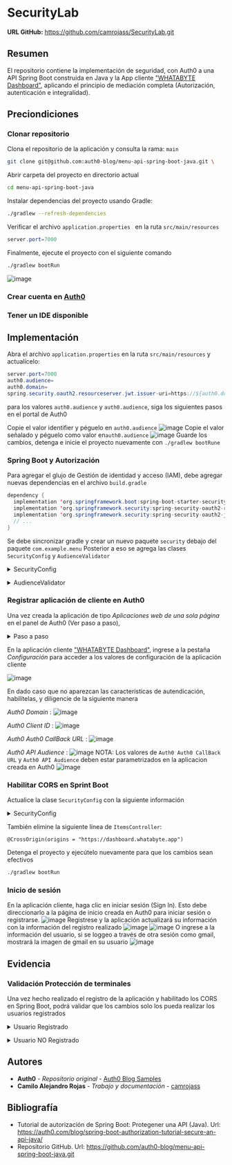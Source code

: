 # SecurityLab

**URL GitHub:** https://github.com/camrojass/SecurityLab.git

## Resumen
El repositorio contiene la implementación de seguridad, con Auth0 a una API Spring Boot construida en Java y la App cliente ["WHATABYTE Dashboard"](https://dashboard.whatabyte.app/), aplicando el principio de mediación completa (Autorización, autenticación e integralidad).

## Preciondiciones

### Clonar repositorio
Clona el repositorio de la aplicación y consulta la rama: ```main ```
```bash
git clone git@github.com:auth0-blog/menu-api-spring-boot-java.git \
```
Abrir carpeta del proyecto en directorio actual
```bash
cd menu-api-spring-boot-java
```
Instalar dependencias del proyecto usando Gradle:
```bash
./gradlew --refresh-dependencies
```
Verificar el archivo ```application.properties ``` en la ruta ```src/main/resources ```
```java
server.port=7000
```
Finalmente, ejecute el proyecto con el siguiente comando
```bash
./gradlew bootRun
```
![image](https://github.com/camrojass/SecurityLab/assets/100396227/2e1f60e3-2c03-4310-b562-8233b50aa638)

### Crear cuenta en [Auth0](https://auth0.com/signup)
### Tener un IDE disponible 

## Implementación

Abra el archivo ```application.properties``` en la ruta ```src/main/resources``` y actualícelo:
```java
server.port=7000
auth0.audience=
auth0.domain=
spring.security.oauth2.resourceserver.jwt.issuer-uri=https://${auth0.domain}/
```
para los valores ```auth0.audience``` y ```auth0.audience```, siga los siguientes pasos en el portal de Auth0

Copie el valor identifier y péguelo en ```auth0.audience```
![image](https://github.com/camrojass/SecurityLab/assets/100396227/035bb511-4188-48c6-8f23-2761856326bd)
Copie el valor señalado y péguelo como valor en```auth0.audience```
![image](https://github.com/camrojass/SecurityLab/assets/100396227/93dfa649-d105-4c9b-ab36-858c4baeedaa)
Guarde los cambios, detenga e inicie el proyecto nuevamente con ```./gradlew bootRune```

### Spring Boot y Autorización

Para agregar el glujo de Gestión de identidad y acceso (IAM), debe agregar nuevas dependencias en el archivo ```build.gradle```
```java
dependency {
  implementation 'org.springframework.boot:spring-boot-starter-security'
  implementation 'org.springframework.security:spring-security-oauth2-resource-server'
  implementation 'org.springframework.security:spring-security-oauth2-jose'
  // ...
}
```
Se debe sincronizar gradle y crear un nuevo paquete ```security``` debajo del paquete ```com.example.menu```
Posterior a eso se agrega las clases ```SecurityConfig``` y ```AudienceValidator```

<details><summary>SecurityConfig</summary>
<p>

```java
// com/example/menu/security/SecurityConfig.java

package com.example.menu.security;

import org.springframework.beans.factory.annotation.Value;
import org.springframework.http.HttpMethod;
import org.springframework.security.config.annotation.web.builders.HttpSecurity;
import org.springframework.security.config.annotation.web.configuration.EnableWebSecurity;
import org.springframework.security.config.annotation.web.configuration.WebSecurityConfigurerAdapter;
import org.springframework.security.oauth2.core.DelegatingOAuth2TokenValidator;
import org.springframework.security.oauth2.core.OAuth2TokenValidator;
import org.springframework.security.oauth2.jwt.*;

@EnableWebSecurity
public class SecurityConfig extends WebSecurityConfigurerAdapter {
  @Value("${auth0.audience}")
  private String audience;

  @Value("${spring.security.oauth2.resourceserver.jwt.issuer-uri}")
  private String issuer;

  @Override
  protected void configure(HttpSecurity http) throws Exception {
    http.authorizeRequests()
      .mvcMatchers(HttpMethod.GET, "/api/menu/items/**").permitAll() // GET requests don't need auth
      .anyRequest()
      .authenticated()
      .and()
      .oauth2ResourceServer()
      .jwt()
      .decoder(jwtDecoder());
  }

  JwtDecoder jwtDecoder() {
    OAuth2TokenValidator<Jwt> withAudience = new AudienceValidator(audience);
    OAuth2TokenValidator<Jwt> withIssuer = JwtValidators.createDefaultWithIssuer(issuer);
    OAuth2TokenValidator<Jwt> validator = new DelegatingOAuth2TokenValidator<>(withAudience, withIssuer);

    NimbusJwtDecoder jwtDecoder = (NimbusJwtDecoder) JwtDecoders.fromOidcIssuerLocation(issuer);
    jwtDecoder.setJwtValidator(validator);
    return jwtDecoder;
  }
}
```
</details></p>

<details><summary>AudienceValidator</summary>
<p>

```java
// com/example/menu/security/AudienceValidator.java

package com.example.menu.security;

import org.springframework.security.oauth2.core.OAuth2Error;
import org.springframework.security.oauth2.core.OAuth2ErrorCodes;
import org.springframework.security.oauth2.core.OAuth2TokenValidator;
import org.springframework.security.oauth2.core.OAuth2TokenValidatorResult;
import org.springframework.security.oauth2.jwt.Jwt;

import java.util.List;
import java.util.Objects;

class AudienceValidator implements OAuth2TokenValidator<Jwt> {
  private final String audience;

  AudienceValidator(String audience) {
    Assert.hasText(audience, "audience is null or empty");
    this.audience = audience;
  }

  public OAuth2TokenValidatorResult validate(Jwt jwt) {
    List<String> audiences = jwt.getAudience();
    if (audiences.contains(this.audience)) {
      return OAuth2TokenValidatorResult.success();
    }
    OAuth2Error err = new OAuth2Error(OAuth2ErrorCodes.INVALID_TOKEN);
    return OAuth2TokenValidatorResult.failure(err);
  }
}
```
</details></p>

### Registrar aplicación de cliente en Auth0

Una vez creada la aplicación de tipo *Aplicaciones web de una sola página*  en el panel de Auth0 (Ver paso a paso), 

<details><summary>Paso a paso</summary>
<p>
  
  #### Crear aplicación
  ![image](https://github.com/camrojass/SecurityLab/assets/100396227/af380aad-308b-4f04-a115-de7c788bc900)

  #### Ir a configuración
  ![image](https://github.com/camrojass/SecurityLab/assets/100396227/8bb310eb-173c-4935-93a4-8c36d188f81a)
  ![image](https://github.com/camrojass/SecurityLab/assets/100396227/6fcefe7f-7f30-4415-9243-15cd4607cc9e)
  
  #### Configurar los campos
  ![image](https://github.com/camrojass/SecurityLab/assets/100396227/3991faf4-0426-467a-8035-1e70a2bfb5ac)


  
</details></p>

En la aplicación cliente ["WHATABYTE Dashboard"](https://dashboard.whatabyte.app/), ingrese a la pestaña *Configuración* para acceder a los valores de configuración de la aplicación cliente

![image](https://github.com/camrojass/SecurityLab/assets/100396227/91bbeb21-1429-47d4-a4d2-4aff749052e6)

En dado caso que no aparezcan las características de autendicación, habilítelas, y diligencie de la siguiente manera

*Auth0 Domain* :
![image](https://github.com/camrojass/SecurityLab/assets/100396227/bbb85f68-1768-47e9-9d93-bb4bc591e608)

*Auth0 Client ID* :
![image](https://github.com/camrojass/SecurityLab/assets/100396227/bae1ce3f-0e6a-4c28-8750-c35c1920f69f)

*Auth0 Auth0 CallBack URL* :
![image](https://github.com/camrojass/SecurityLab/assets/100396227/6fa1b87a-1d5f-49a9-9193-1237972fd7a6)

*Auth0 API Audience* :
![image](https://github.com/camrojass/SecurityLab/assets/100396227/edf39f01-de76-465a-aca0-9209cdf7de49)
NOTA: Los valores de ```Auth0 Auth0 CallBack URL``` y ```Auth0 API Audience``` deben estar parametrizados en la aplicacion creada en Auth0
![image](https://github.com/camrojass/SecurityLab/assets/100396227/a0101113-43b5-4832-ae7a-8d71a1e503ce)


### Habilitar CORS en Sprint Boot

Actualice la clase ```SecurityConfig``` con la siguiente información

<details><summary>SecurityConfig</summary>
<p>

```java
// com/example/menu/security/SecurityConfig.java

package com.example.menu.security;

import org.springframework.beans.factory.annotation.Value;
import org.springframework.http.HttpMethod;
import org.springframework.security.config.annotation.web.builders.HttpSecurity;
import org.springframework.security.config.annotation.web.configuration.EnableWebSecurity;
import org.springframework.security.config.annotation.web.configuration.WebSecurityConfigurerAdapter;
import org.springframework.security.oauth2.core.DelegatingOAuth2TokenValidator;
import org.springframework.security.oauth2.core.OAuth2TokenValidator;
import org.springframework.security.oauth2.jwt.*;
import org.springframework.web.cors.CorsConfiguration;
import org.springframework.web.cors.CorsConfigurationSource;
import org.springframework.web.cors.UrlBasedCorsConfigurationSource;

import java.util.List;

@EnableWebSecurity
public class SecurityConfig extends WebSecurityConfigurerAdapter {
    @Value("${auth0.audience}")
    private String audience;

    @Value("${spring.security.oauth2.resourceserver.jwt.issuer-uri}")
    private String issuer;

    @Override
    protected void configure(HttpSecurity http) throws Exception {
        http.authorizeRequests()
                .mvcMatchers(HttpMethod.GET, "/api/menu/items/**").permitAll() // GET requests don't need auth
                .anyRequest()
                .authenticated()
                .and()
                .cors()
                .configurationSource(corsConfigurationSource())
                .and()
                .oauth2ResourceServer()
                .jwt()
                .decoder(jwtDecoder());
    }

    CorsConfigurationSource corsConfigurationSource() {
        CorsConfiguration configuration = new CorsConfiguration();
        configuration.setAllowedMethods(List.of(
                HttpMethod.GET.name(),
                HttpMethod.PUT.name(),
                HttpMethod.POST.name(),
                HttpMethod.DELETE.name()
        ));

        UrlBasedCorsConfigurationSource source = new UrlBasedCorsConfigurationSource();
        source.registerCorsConfiguration("/**", configuration.applyPermitDefaultValues());
        return source;
    }

    JwtDecoder jwtDecoder() {
        OAuth2TokenValidator<Jwt> withAudience = new AudienceValidator(audience);
        OAuth2TokenValidator<Jwt> withIssuer = JwtValidators.createDefaultWithIssuer(issuer);
        OAuth2TokenValidator<Jwt> validator = new DelegatingOAuth2TokenValidator<>(withAudience, withIssuer);

        NimbusJwtDecoder jwtDecoder = (NimbusJwtDecoder) JwtDecoders.fromOidcIssuerLocation(issuer);
        jwtDecoder.setJwtValidator(validator);
        return jwtDecoder;
    }
}
```
</details></p>

También elimine la siguiente línea de ```ItemsController```:
```
@CrossOrigin(origins = "https://dashboard.whatabyte.app")
```
Detenga el proyecto y ejecútelo nuevamente para que los cambios sean efectivos
```bash
./gradlew bootRun
```
### Inicio de sesión
En la aplicación cliente, haga clic en iniciar sesión (Sign In). Esto debe direccionarlo a la página de inicio creada en Auth0 para iniciar sesión o registrarse.
![image](https://github.com/camrojass/SecurityLab/assets/100396227/25dd6bec-685e-43c8-847a-3f67a0b22477)
Registrese y la aplicación actualizará su información con la información del registro realizado
![image](https://github.com/camrojass/SecurityLab/assets/100396227/0049b608-45d2-42f7-8db0-b8c1056881d7)
![image](https://github.com/camrojass/SecurityLab/assets/100396227/f1dbe179-04f5-426d-b07b-8757b9232dfb)
O ingrese a la información del usuario, si se loggeo a través de otra sesión como gmail, mostrará la imagen de gmail en su usuario
![image](https://github.com/camrojass/SecurityLab/assets/100396227/9717455a-e62a-4166-adec-a89931cafc4b)

## Evidencia

### Validación Protección de terminales
Una vez hecho realizado el registro de la aplicación y habilitado los CORS en Spring Boot, podrá validar que los cambios solo los pueda realizar los usuarios registrados
<details><summary>Usuario Registrado</summary>
<p>

  Agregar nuevo plato al menú
  ![image](https://github.com/camrojass/SecurityLab/assets/100396227/3bce7dcb-d9ac-4a53-9c0e-51625390382c)
  ![image](https://github.com/camrojass/SecurityLab/assets/100396227/521086b4-3352-435d-a9a3-5112fda24032)

  
</details></p>

<details><summary>Usuario NO Registrado</summary>
<p>
  
  Agregar nuevo plato al menú
  ![image](https://github.com/camrojass/SecurityLab/assets/100396227/11fdc3f1-f5b6-4aae-8989-3b6d0e27dbcb)
  Eliminar un plato del menú
  ![image](https://github.com/camrojass/SecurityLab/assets/100396227/cb4cef76-c033-4e73-9e8b-d3a6aebbb024)
  Editar un plato del menú
  ![image](https://github.com/camrojass/SecurityLab/assets/100396227/e4d5ef2f-8194-4b41-84bb-bec9e53461e1)

**NOTA** Para realizar la prueba, se deshabilita las caracteristicas de autenticación lo que impide que un usuario pueda conectarse.
</details></p>

## Autores
* **Auth0** - *Repositorio original* - [Auth0 Blog Samples](https://github.com/auth0-blog)
* **Camilo Alejandro Rojas** - *Trabajo y documentación* - [camrojass](https://github.com/camrojass)

## Bibliografía
* Tutorial de autorización de Spring Boot: Protegener una API (Java). Url: https://auth0.com/blog/spring-boot-authorization-tutorial-secure-an-api-java/
* Repositorio GitHub. Url: https://github.com/auth0-blog/menu-api-spring-boot-java.git
